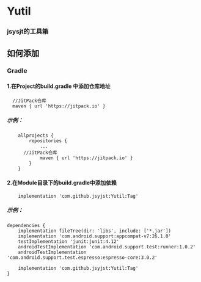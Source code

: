 # Yutil
### jsysjt的工具箱
如何添加
--
### Gradle
#### 1.在Project的build.gradle 中添加仓库地址
```
  //JitPack仓库
  maven { url 'https://jitpack.io' }
```
##### 示例：
```
	allprojects {
		repositories {
			...
      //JitPack仓库
			maven { url 'https://jitpack.io' }
		}
	}
```
#### 2.在Module目录下的build.gradle中添加依赖
```
	implementation 'com.github.jsyjst:Yutil:Tag'
```
##### 示例：
```
dependencies {
    implementation fileTree(dir: 'libs', include: ['*.jar'])
    implementation 'com.android.support:appcompat-v7:26.1.0'
    testImplementation 'junit:junit:4.12'
    androidTestImplementation 'com.android.support.test:runner:1.0.2'
    androidTestImplementation 'com.android.support.test.espresso:espresso-core:3.0.2'

    implementation 'com.github.jsyjst:Yutil:Tag'
}
```
